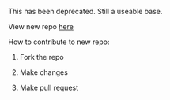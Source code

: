 This has been deprecated.
Still a useable base.

View new repo [here](https://github.com/NetCents/WordpressPlugin) 

How to contribute to new repo:

1. Fork the repo

2. Make changes

3. Make pull request
